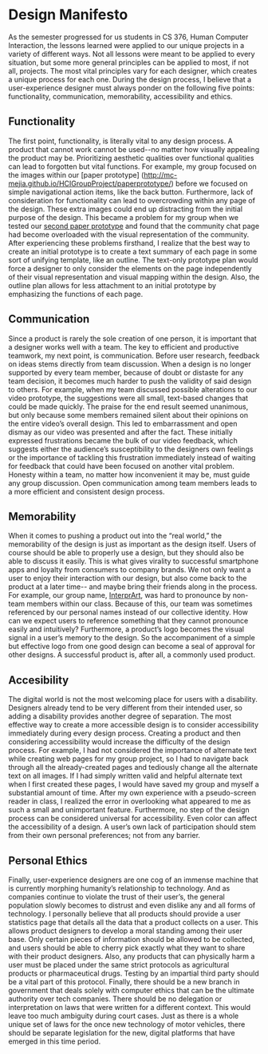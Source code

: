# Design Manifesto

As the semester progressed for us students in CS 376, Human Computer Interaction, the lessons learned were applied to our unique projects in a variety of different ways. Not all lessons were meant to be applied to every situation, but some more general principles can be applied to most, if not all, projects. The most vital principles vary for each designer, which creates a unique process for each one. During the design process, I believe that a user-experience designer must always ponder on the following five points: functionality, communication, memorability, accessibility and ethics. 

## Functionality
The first point, functionality, is literally vital to any design process. A product that cannot work cannot be used--no matter how visually appealing the product may be. Prioritizing aesthetic qualities over functional qualities can lead to forgotten but vital functions. For example, my group focused on the images within our [paper prototype] (http://mc-mejia.github.io/HCIGroupProject/paperprototype/) before we focused on simple navigational action items, like the back button. Furthermore, lack of consideration for functionality can lead to overcrowding within any page of the design. These extra images could end up distracting from the initial purpose of the design. This became a problem for my group when we tested our [second paper prototype](http://mc-mejia.github.io/HCIGroupProject/img/FinalOverview.jpeg) and found that the community chat page had become overloaded with the visual representation of the community. After experiencing these problems firsthand, I realize that the best way to create an initial prototype is to create a text summary of each page in some sort of unifying template, like an outline. The text-only prototype plan would force a designer to only consider the elements on the page independently of their visual representation and visual mapping within the design. Also, the outline plan allows for less attachment to an initial prototype by emphasizing the functions of each page. 

## Communication
Since a product is rarely the sole creation of one person, it is important that a designer works well with a team. The key to efficient and productive teamwork, my next point, is communication. Before user research, feedback on ideas stems directly from team discussion. When a design is no longer supported by every team member, because of doubt or distaste for any team decision, it becomes much harder to push the validity of said design to others. For example, when my team discussed possible alterations to our video prototype, the suggestions were all small, text-based changes that could be made quickly. The praise for the end result seemed unanimous, but only because some members remained silent about their opinions on the entire video’s overall design. This led to embarrassment and open dismay as our video was presented and after the fact. These initially expressed frustrations became the bulk of our video feedback, which suggests either the audience’s susceptibility to the designers own feelings or the importance of tackling this frustration immediately instead of waiting for feedback that could have been focused on another vital problem. Honesty within a team, no matter how inconvenient it may be, must guide any group discussion. Open communication among team members leads to a more efficient and consistent design process. 

## Memorability
When it comes to pushing a product out into the “real world,” the memorability of the design is just as important as the design itself. Users of course should be able to properly use a design, but they should also be able to discuss it easily. This is what gives virality to successful smartphone apps and loyalty from consumers to company brands. We not only want a user to enjoy their interaction with our design, but also come back to the product at a later time-- and maybe bring their friends along in the process. For example, our group name, [InterprArt](http://mc-mejia.github.io/HCIGroupProject/), was hard to pronounce by non-team members within our class. Because of this, our team was sometimes referenced by our personal names instead of our collective identity. How can we expect users to reference something that they cannot pronounce easily and intuitively? Furthermore, a product’s logo becomes the visual signal in a user’s memory to the design. So the accompaniment of a simple but effective logo from one good design can become a seal of approval for other designs. A successful product is, after all, a commonly used product. 

## Accesibility
The digital world is not the most welcoming place for users with a disability. Designers already tend to be very different from their intended user, so adding a disability provides another degree of separation. The most effective way to create a more accessible design is to consider accessibility immediately during every design process. Creating a product and then considering accessibility would increase the difficulty of the design process. For example, I had not considered the importance of alternate text while creating web pages for my group project, so I had to navigate back through all the already-created pages and tediously change all the alternate text on all images. If I had simply written valid and helpful alternate text when I first created these pages, I would have saved my group and myself a substantial amount of time. After my own experience with a pseudo-screen reader in class, I realized the error in overlooking what appeared to me as such a small and unimportant feature. Furthermore, no step of the design process can be considered universal for accessibility. Even color can affect the accessibility of a design. A user’s own lack of participation should stem from their own personal preferences; not from any barrier. 

## Personal Ethics
Finally, user-experience designers are one cog of an immense machine that is currently morphing humanity’s relationship to technology. And as companies continue to violate the trust of their user’s, the general population slowly becomes to distrust and even dislike any and all forms of technology. I personally believe that all products should provide a user statistics page that details all the data that a product collects on a user. This allows product designers to develop a moral standing among their user base. Only certain pieces of information should be allowed to be collected, and users should be able to cherry pick exactly what they want to share with their product designers. Also, any products that can physically harm a user must be placed under the same strict protocols as agricultural products or pharmaceutical drugs. Testing by an impartial third party should be a vital part of this protocol. Finally, there should be a new branch in government that deals solely with computer ethics that can be the ultimate authority over tech companies. There should be no delegation or interpretation on laws that were written for a different context. This would leave too much ambiguity during court cases. Just as there is a whole unique set of laws for the once new technology of motor vehicles, there should be separate legislation for the new, digital platforms that have emerged in this time period.

